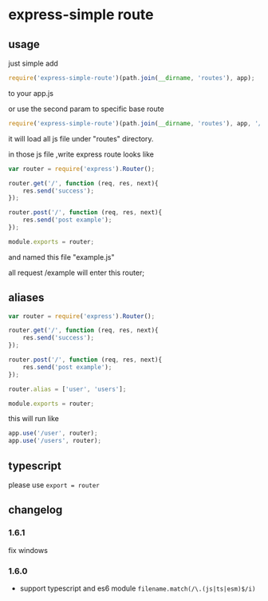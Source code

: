 # express-simple route

## usage
just simple add
```javascript
require('express-simple-route')(path.join(__dirname, 'routes'), app);
```
to your app.js

or use the second param to specific base route

```javascript
require('express-simple-route')(path.join(__dirname, 'routes'), app, '/api');
```

it will load all js file under "routes" directory.

in those js file ,write express route looks like
 
```javascript
var router = require('express').Router();

router.get('/', function (req, res, next){
	res.send('success');
});

router.post('/', function (req, res, next){
	res.send('post example');
});

module.exports = router;
```

and named this file "example.js"

all request /example will enter this router;

## aliases
```javascript
var router = require('express').Router();

router.get('/', function (req, res, next){
	res.send('success');
});

router.post('/', function (req, res, next){
	res.send('post example');
});

router.alias = ['user', 'users'];

module.exports = router;
```

this will run like 
```js
app.use('/user', router);
app.use('/users', router);
```

## typescript
please use `export = router`

## changelog
### 1.6.1 
fix windows
### 1.6.0
- support typescript and es6 module `filename.match(/\.(js|ts|esm)$/i)`
